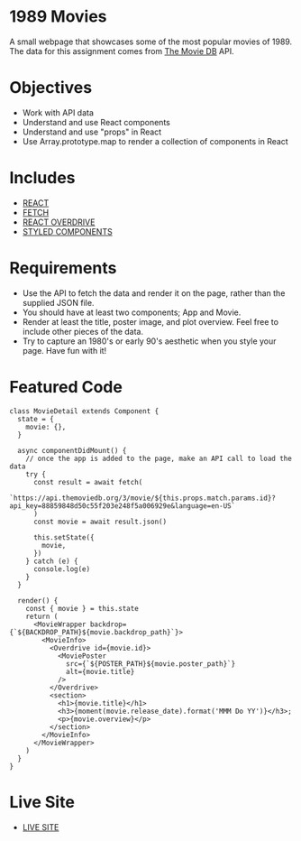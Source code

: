 # 1989 Movies

A small webpage that showcases some of the most popular movies of 1989. The data for this assignment comes from [The Movie DB](https://www.themoviedb.org/) API.

# Objectives

- Work with API data
- Understand and use React components
- Understand and use "props" in React
- Use Array.prototype.map to render a collection of components in React

# Includes

- [REACT](https://reactjs.org/docs/getting-started.html)
- [FETCH](https://developer.mozilla.org/en-US/docs/Web/API/Fetch_API/Using_Fetch)
- [REACT OVERDRIVE](https://github.com/berzniz/react-overdrive)
- [STYLED COMPONENTS](https://styled-components.com/)

# Requirements

- Use the API to fetch the data and render it on the page, rather than the supplied JSON file.
- You should have at least two components; App and Movie.
- Render at least the title, poster image, and plot overview. Feel free to include other pieces of the data.
- Try to capture an 1980's or early 90's aesthetic when you style your page. Have fun with it!

# Featured Code

```JSX
class MovieDetail extends Component {
  state = {
    movie: {},
  }

  async componentDidMount() {
    // once the app is added to the page, make an API call to load the data
    try {
      const result = await fetch(
        `https://api.themoviedb.org/3/movie/${this.props.match.params.id}?api_key=88859848d50c55f203e248f5a006929e&language=en-US`
      )
      const movie = await result.json()

      this.setState({
        movie,
      })
    } catch (e) {
      console.log(e)
    }
  }

  render() {
    const { movie } = this.state
    return (
      <MovieWrapper backdrop={`${BACKDROP_PATH}${movie.backdrop_path}`}>
        <MovieInfo>
          <Overdrive id={movie.id}>
            <MoviePoster
              src={`${POSTER_PATH}${movie.poster_path}`}
              alt={movie.title}
            />
          </Overdrive>
          <section>
            <h1>{movie.title}</h1>
            <h3>{moment(movie.release_date).format('MMM Do YY')}</h3>;
            <p>{movie.overview}</p>
          </section>
        </MovieInfo>
      </MovieWrapper>
    )
  }
}
```

# Live Site

- [LIVE SITE](https://1989-movies-sam.netlify.app/)
